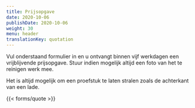 ```yaml
---
title: Prijsopgave
date: 2020-10-06
publishDate: 2020-10-06
weight: 30
menu: header
translationKey: quotation
---
```

Vul onderstaand formulier in en u ontvangt binnen vijf werkdagen een
vrijblijvende prijsopgave. Stuur indien mogelijk altijd een foto
van het te reinigen werk mee.

Het is altijd mogelijk om een proefstuk te laten stralen zoals de achterkant van een lade.

{{< forms/quote >}}
